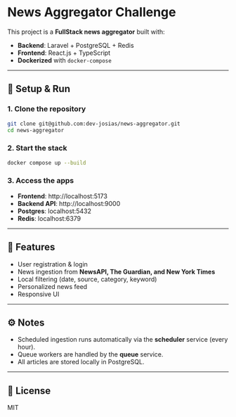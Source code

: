 # News Aggregator Challenge

This project is a **FullStack news aggregator** built with:

- **Backend**: Laravel + PostgreSQL + Redis
- **Frontend**: React.js + TypeScript
- **Dockerized** with `docker-compose`

---

## 🚀 Setup & Run

### 1. Clone the repository

```bash
git clone git@github.com:dev-josias/news-aggregator.git
cd news-aggregator
```

### 2. Start the stack

```bash
docker compose up --build
```

### 3. Access the apps

- **Frontend**: http://localhost:5173
- **Backend API**: http://localhost:9000
- **Postgres**: localhost:5432
- **Redis**: localhost:6379

---

## 📰 Features

- User registration & login
- News ingestion from **NewsAPI, The Guardian, and New York Times**
- Local filtering (date, source, category, keyword)
- Personalized news feed
- Responsive UI

---

## ⚙️ Notes

- Scheduled ingestion runs automatically via the **scheduler** service (every hour).
- Queue workers are handled by the **queue** service.
- All articles are stored locally in PostgreSQL.

---

## 📜 License

MIT
